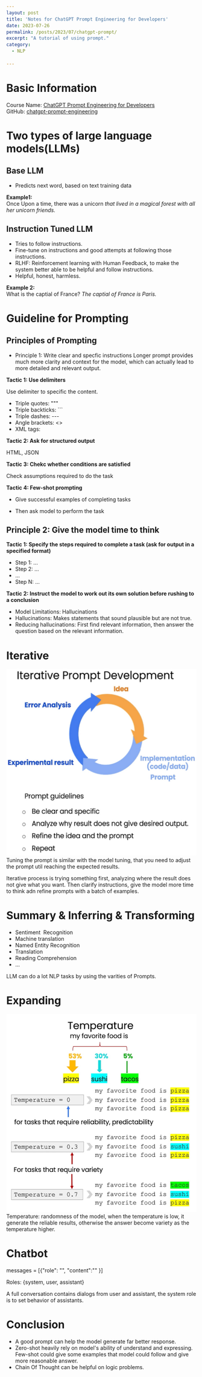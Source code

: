 ```yaml
---
layout: post
title: 'Notes for ChatGPT Prompt Engineering for Developers'
date: 2023-07-26
permalink: /posts/2023/07/chatgpt-prompt/
excerpt: "A tutorial of using prompt."
category:
  - NLP

---
```

# Basic Information
Course Name: [ChatGPT Prompt Engineering for Developers](https://learn.deeplearning.ai/chatgpt-prompt-eng/lesson/1/introduction) \
GitHub: [chatgpt-prompt-engineering](https://github.com/ralphcajipe/chatgpt-prompt-engineering)


# Two types of large language models(LLMs)
## Base LLM 
* Predicts next word, based on text training data

**Example1:** \
Once Upon a time, there was a unicorn *that lived in a magical forest with all her unicorn friends.*

## Instruction Tuned LLM

* Tries to follow instructions.
* Fine-tune on instructions and good attempts at following those instructions.
* RLHF: Reinforcement learning with Human Feedback, to make the system better able to be helpful and follow instructions.
* Helpful, honest, harmless.

**Example 2:** \
What is the captial of France?
*The captial of France is Paris.*




# Guideline for Prompting
## Principles of Prompting
* Principle 1: Write clear and specfic instructions
Longer prompt provides much more clarity and context for the model, which can actually lead to more detailed and relevant output.




**Tactic 1: Use delimiters**

Use delimiter to specific the content.
* Triple quotes: """
* Triple backticks: ```
* Triple dashes: ---
* Angle brackets: <>
* XML tags:<tag> </tag>

**Tactic 2: Ask for structured output**

HTML, JSON

**Tactic 3: Chekc whether conditions are satisfied**

Check assumptions required to do the task

**Tactic 4: Few-shot prompting**

* Give successful examples of completing tasks

* Then ask model to perform the task




## Principle 2: Give the model time to think

**Tactic 1: Specify the steps required to complete a task (ask for output in a specified format)**
* Step 1: ...
* Step 2: ...
* ...
* Step N: ...

**Tactic 2: Instruct the model to work out its own solution before rushing to a conclusion**
* Model Limitations: Hallucinations
* Hallucinations: Makes statements that sound plausible but are not true.
* Reducing hallucinations: First find relevant information, then answer the question based on the relevant information. 







# Iterative 
<img src='/images/chatgpt-prompt-engineering/iterative.jpg'>
Tuning the prompt is similar with the model tuning, that you need to adjust the prompt util reaching the expected results.

Iterative process is trying something first, analyzing where the result does not give what you want. Then clarify instructions, give the model more time to think adn refine prompts with a batch of examples.

# Summary & Inferring & Transforming

* Sentiment  Recognition
* Machine translation
* Named Entity Recognition
* Translation
* Reading Comprehension
* ...

LLM can do a lot NLP tasks by using the varities of Prompts.


# Expanding
<img src='/images/chatgpt-prompt-engineering/temperature.png'>
Temperature: randomness of the model, when the temperature is low, it generate the reliable results, otherwise the answer become variety as the temperature higher.

# Chatbot

messages = [{"role": "", "content":"" }]

Roles: {system, user, assistant}

A full conversation contains dialogs from user and assistant, the system role is to set behavior of assistants.

# Conclusion
* A good prompt can help the model generate far better response. 
* Zero-shot heavily rely on model's ability of understand and expressing. Few-shot could give some examples that model could follow and give more reasonable answer.
* Chain Of Thought can be helpful on logic problems.